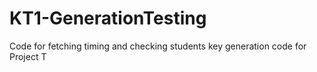 # KT1-GenerationTesting
Code for fetching timing and checking students key generation code for Project T
